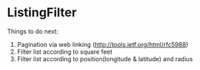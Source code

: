 # ListingFilter
Things to do next:
1. Pagination via web linking (http://tools.ietf.org/html/rfc5988)
2. Filter list according to square feet
3. Filter list according to position(longitude & latitude) and radius
